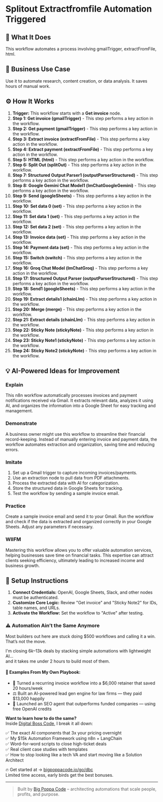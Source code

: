 # Splitout Extractfromfile Automation Triggered

## 🚀 What It Does
This workflow automates a process involving gmailTrigger, extractFromFile, html.

## 💼 Business Use Case
Use it to automate research, content creation, or data analysis. It saves hours of manual work.

## ⚙️ How It Works
1.  **Trigger:** This workflow starts with a **Get invoice** node.
2. **Step 1: Get invoice (gmailTrigger)** - This step performs a key action in the workflow.
3. **Step 2: Get payment (gmailTrigger)** - This step performs a key action in the workflow.
4. **Step 3: Extract invoice (extractFromFile)** - This step performs a key action in the workflow.
5. **Step 4: Extract payment (extractFromFile)** - This step performs a key action in the workflow.
6. **Step 5: HTML (html)** - This step performs a key action in the workflow.
7. **Step 6: Split Out (splitOut)** - This step performs a key action in the workflow.
8. **Step 7: Structured Output Parser1 (outputParserStructured)** - This step performs a key action in the workflow.
9. **Step 8: Google Gemini Chat Model1 (lmChatGoogleGemini)** - This step performs a key action in the workflow.
10. **Step 9: Send (googleSheets)** - This step performs a key action in the workflow.
11. **Step 10: Set data 0 (set)** - This step performs a key action in the workflow.
12. **Step 11: Set data 1 (set)** - This step performs a key action in the workflow.
13. **Step 12: Set data 2 (set)** - This step performs a key action in the workflow.
14. **Step 13: Invoice data (set)** - This step performs a key action in the workflow.
15. **Step 14: Payment data (set)** - This step performs a key action in the workflow.
16. **Step 15: Switch (switch)** - This step performs a key action in the workflow.
17. **Step 16: Groq Chat Model (lmChatGroq)** - This step performs a key action in the workflow.
18. **Step 17: Structured Output Parser (outputParserStructured)** - This step performs a key action in the workflow.
19. **Step 18: Send1 (googleSheets)** - This step performs a key action in the workflow.
20. **Step 19: Extract details1 (chainLlm)** - This step performs a key action in the workflow.
21. **Step 20: Merge (merge)** - This step performs a key action in the workflow.
22. **Step 21: Extract details (chainLlm)** - This step performs a key action in the workflow.
23. **Step 22: Sticky Note (stickyNote)** - This step performs a key action in the workflow.
24. **Step 23: Sticky Note1 (stickyNote)** - This step performs a key action in the workflow.
25. **Step 24: Sticky Note2 (stickyNote)** - This step performs a key action in the workflow.

## 💡 AI-Powered Ideas for Improvement
### Explain
This n8n workflow automatically processes invoices and payment notifications received via Gmail. It extracts relevant data, analyzes it using AI, and organizes the information into a Google Sheet for easy tracking and management.

### Demonstrate
A business owner might use this workflow to streamline their financial record-keeping. Instead of manually entering invoice and payment data, the workflow automates extraction and organization, saving time and reducing errors.

### Imitate
1. Set up a Gmail trigger to capture incoming invoices/payments.
2. Use an extraction node to pull data from PDF attachments.
3. Process the extracted data with AI for categorization.
4. Store the structured data in Google Sheets for tracking.
5. Test the workflow by sending a sample invoice email.

### Practice
Create a sample invoice email and send it to your Gmail. Run the workflow and check if the data is extracted and organized correctly in your Google Sheets. Adjust any parameters if necessary.

### WIIFM
Mastering this workflow allows you to offer valuable automation services, helping businesses save time on financial tasks. This expertise can attract clients seeking efficiency, ultimately leading to increased income and business growth.

## 🔧 Setup Instructions
1. **Connect Credentials:** OpenAI, Google Sheets, Slack, and other nodes must be authenticated.
2. **Customize Core Logic:** Review "Get invoice" and "Sticky Note2" for IDs, table names, and URLs.
3. **Activate the Workflow:** Set the workflow to "Active" after testing.

### ⚠️ Automation Ain’t the Same Anymore

Most builders out here are stuck doing $500 workflows and calling it a win.  
That’s not the move.  

I'm closing $6k–$13k deals by stacking simple automations with lightweight AI...  
and it takes me under 2 hours to build most of them.

#### 🧠 Examples From My Own Playbook:
- 🔁 Turned a recurring invoice workflow into a $6,000 retainer that saved 20 hours/week  
- ⚖️ Built an AI-powered lead gen engine for law firms — they paid $13,000 happily  
- 🚀 Launched an SEO agent that outperforms funded companies — using free OpenAI credits  

**Want to learn how to do the same?**  
Inside [Digital Boss Code](https://bigpoppacode.io/go/dbc), I break it all down:

✅ The exact AI components that 3x your pricing overnight  
✅ My $15k Automation Framework using n8n + LangChain  
✅ Word-for-word scripts to close high-ticket deals  
✅ Real client case studies with templates  
✅ How to stop looking like a tech VA and start moving like a Solution Architect  

🔥 Get started at → [bigpoppacode.io/go/dbc](https://bigpoppacode.io/go/dbc)  
Limited time access, early birds get the best bonuses.

---
> Built by [Big Poppa Code](https://bigpoppacode.io) – architecting automations that scale people, profits, and purpose.
